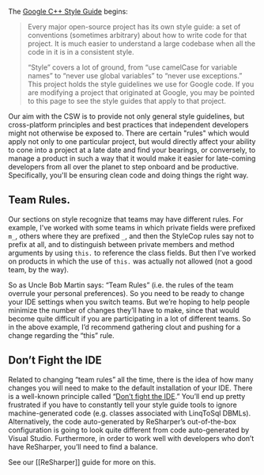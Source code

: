 The [Google C++ Style Guide](http://google-styleguide.googlecode.com/svn/trunk/cppguide.xml) begins:

> Every major open-source project has its own style guide: a set of conventions (sometimes arbitrary) about how to write code for that project. It is much easier to understand a large codebase when all the code in it is in a consistent style.
> 
> “Style” covers a lot of ground, from “use camelCase for variable names” to “never use global variables” to “never use exceptions.” This project holds the style guidelines we use for Google code. If you are modifying a project that originated at Google, you may be pointed to this page to see the style guides that apply to that project.

Our aim with the CSW is to provide not only general style guidelines, but cross-platform principles and best practices that independent developers might not otherwise be exposed to. There are certain "rules" which would apply not only to one particular project, but would directly affect your ability to cone into a project at a late date and find your bearings, or conversely, to manage a product in such a way that it would make it easier for late-coming developers from all over the planet to step onboard and be productive. Specifically, you'll be ensuring clean code and doing things the right way.

## Team Rules.
Our sections on style recognize that teams may have different rules. For example, I've worked with some teams in which private fields were prefixed `m_`, others where they are prefixed `_`, and then the StyleCop rules say not to prefix at all, and to distinguish between private members and method arguments by using `this.` to reference the class fields. But then I’ve worked on products in which the use of `this.` was actually not allowed (not a good team, by the way).

So as Uncle Bob Martin says: “Team Rules” (i.e. the rules of the team overrule your personal preferences). So you need to be ready to change your IDE settings when you switch teams. But we’re hoping to help people minimize the number of changes they’ll have to make, since that would become quite difficult if you are participating in a lot of different teams. So in the above example, I’d recommend gathering clout and pushing for a change regarding the “this” rule.

## Don’t Fight the IDE
Related to changing “team rules” all the time, there is the idea of how many changes you will need to make to the default installation of your IDE. There is a well-known principle called “[Don’t fight the IDE](http://stackoverflow.com/questions/638561/what-is-the-proper-way-to-format-code/638573#638573).” You’ll end up pretty frustrated if you have to constantly tell your style guide tools to ignore machine-generated code (e.g. classes associated with LinqToSql DBMLs). Alternatively, the code auto-generated by ReSharper’s out-of-the-box configuration is going to look quite different from code auto-generated by Visual Studio. Furthermore, in order to work well with developers who don’t have ReSharper, you’ll need to find a balance.

See our [[ReSharper]] guide for more on this.